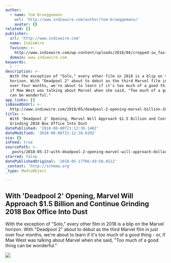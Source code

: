 ```yaml
---
author:
  - name: Tom Brueggemann
    url: 'http://www.indiewire.com/author/tom-brueggemann/'
    avatar: {}
related: []
publisher:
  url: 'http://www.indiewire.com'
  name: IndieWire
  favicon: >-
    http://www.indiewire.com/wp-content/uploads/2018/04/cropped-iw_favicon.png?w=192
  domain: www.indiewire.com
keywords:
  - ''
description: >-
  With the exception of "Solo," every other film in 2018 is a blip on the Marvel
  horizon. With "Deadpool 2" about to debut as the third Marvel film in just
  over four months, we're about to learn if it's too much of a good thing - or,
  if Mae West was talking about Marvel when she said, "Too much of a good thing
  can be wonderful."
app_links: []
isBasedOnUrl: >-
  http://www.indiewire.com/2018/05/deadpool-2-opening-marvel-billion-2018-box-office-1201964523/amp/
title: >-
  With 'Deadpool 2' Opening, Marvel Will Approach $1.5 Billion and Continue
  Grinding 2018 Box Office Into Dust
datePublished: '2018-08-08T21:12:36.148Z'
dateModified: '2018-08-08T21:12:28.620Z'
via: {}
inFeed: true
sourcePath: >-
  _posts/2018-05-17-with-deadpool-2-opening-marvel-will-approach-dollar15-billion.md
starred: false
datePublishedOriginal: '2018-05-17T06:49:50.451Z'
_context: 'http://schema.org'
_type: MediaObject

---
```

<article style=""><h1>With 'Deadpool 2' Opening, Marvel Will Approach $1.5 Billion and Continue Grinding 2018 Box Office Into Dust</h1><p>With the exception of "Solo," every other film in 2018 is a blip on the Marvel horizon. With "Deadpool 2" about to debut as the third Marvel film in just over four months, we're about to learn if it's too much of a good thing - or, if Mae West was talking about Marvel when she said, "Too much of a good thing can be wonderful."</p><img src="http://www.indiewire.com/wp-content/uploads/2018/05/deadpool-2.jpg?w=780" /></article>